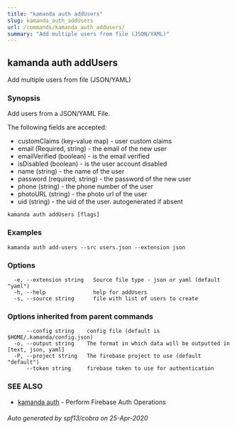 ```yaml
---
title: "kamanda auth addUsers"
slug: kamanda_auth_addUsers
url: /commands/kamanda_auth_addusers/
summary: "Add multiple users from file (JSON/YAML)"
---
```

## kamanda auth addUsers

Add multiple users from file (JSON/YAML)

### Synopsis

Add users from a JSON/YAML File. 
	
The following fields are accepted:	
- customClaims (key-value map) - user custom claims		
- email (Required, string) - the email of the new user
- emailVerified (boolean) - is the email verified
- isDisabled (boolean) - is the user account disabled
- name (string) - the name of the user
- password (required, string) - the password of the new user
- phone (string) - the phone number of the user
- photoURL (string) - the photo url of the user
- uid (string) - the uid of the user. autogenerated if absent
	

```
kamanda auth addUsers [flags]
```

### Examples

```
kamanda auth add-users --src users.json --extension json
```

### Options

```
  -e, --extension string   Source file type - json or yaml (default "yaml")
  -h, --help               help for addUsers
  -s, --source string      file with list of users to create
```

### Options inherited from parent commands

```
      --config string    config file (default is $HOME/.kamanda/config.json)
  -o, --output string    The format in which data will be outputted in [text, json, yaml]
  -P, --project string   The firebase project to use (default "default")
      --token string     firebase token to use for authentication
```

### SEE ALSO

* [kamanda auth](/commands/kamanda_auth/)	 - Perform Firebase Auth Operations

###### Auto generated by spf13/cobra on 25-Apr-2020
